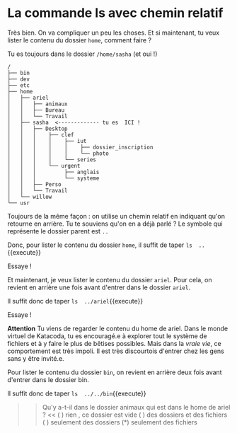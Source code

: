 # La commande ls avec chemin relatif

Très bien. On va compliquer un peu les choses. Et si maintenant, tu veux lister le contenu du dossier `home`, comment faire ?

Tu es toujours dans le dossier `/home/sasha` (et oui !)

```
/
├── bin
├── dev
├── etc
├── home
│   ├── ariel
│   │   ├── animaux
│   │   ├── Bureau
│   │   └── Travail 
│   ├── sasha  <------------- tu es  ICI !
│   │   ├── Desktop 
│   │   │    ├── clef
│   │   │    │    ├── iut
│   │   │    │    │    ├── dossier_inscription
│   │   │    │    │    └── photo 
│   │   │    │    └── series 
│   │   │    └── urgent
│   │   │         ├── anglais
│   │   │         └── systeme 
│   │   ├── Perso
│   │   └── Travail 
│   └── willow
└── usr
``` 


Toujours de la même façon : on utilise un chemin relatif en indiquant qu'on retourne en arrière. Tu te souviens qu'on en a déjà parlé ?
Le symbole qui représente le dossier parent est `..`

Donc, pour lister le contenu du dossier `home`, il  suffit de taper `ls  ..`{{execute}}

Essaye !

Et maintenant, je veux lister le contenu du dossier `ariel`. Pour cela, on revient en arrière une fois avant d'entrer dans le dossier `ariel`.

Il suffit donc de taper `ls  ../ariel`{{execute}}

Essaye !

**Attention** Tu viens de regarder le contenu du home de ariel. Dans le monde virtuel de Katacoda, tu es encouragé.e à explorer tout le système de fichiers et à y faire le plus de bêtises possibles.
Mais dans la *vraie vie*, ce comportement est très impoli. Il est très discourtois d'entrer chez les gens sans y être invité.e.

Pour lister le contenu du dossier `bin`, on revient en arrière deux fois avant d'entrer dans le dossier bin.

Il suffit donc de taper `ls  ../../bin`{{execute}}


>> Qu'y a-t-il dans le dossier animaux qui est dans le home de ariel ? <<
( ) rien , ce dossier est vide
( ) des dossiers et des fichiers
( ) seulement des dossiers
(*) seulement des fichiers
